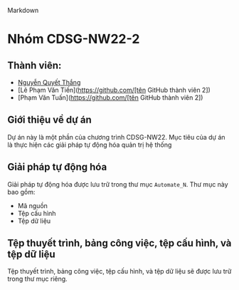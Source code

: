 Markdown
# Nhóm CDSG-NW22-2

## Thành viên:

* [Nguyễn Quyết Thắng](https://github.com/[Kanzitazu])
* [Lê Phạm Văn Tiến](https://github.com/[tên GitHub thành viên 2])
* [Phạm Văn Tuấn](https://github.com/[tên GitHub thành viên 2])

## Giới thiệu về dự án

Dự án này là một phần của chương trình CDSG-NW22. Mục tiêu của dự án là thực hiện các giải pháp tự động hóa quản trị hệ thống

## Giải pháp tự động hóa

Giải pháp tự động hóa được lưu trữ trong thư mục `Automate_N`. Thư mục này bao gồm:

* Mã nguồn
* Tệp cấu hình
* Tệp dữ liệu

## Tệp thuyết trình, bảng công việc, tệp cấu hình, và tệp dữ liệu

Tệp thuyết trình, bảng công việc, tệp cấu hình, và tệp dữ liệu sẽ được lưu trữ trong thư mục riêng.






